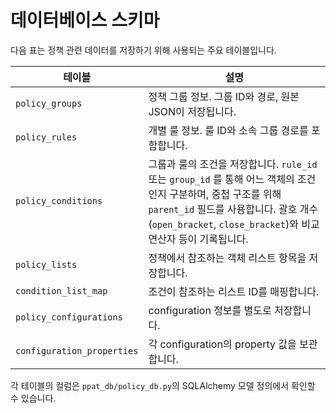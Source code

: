 # 데이터베이스 스키마

다음 표는 정책 관련 데이터를 저장하기 위해 사용되는 주요 테이블입니다.

| 테이블 | 설명 |
| ------ | ---- |
| `policy_groups` | 정책 그룹 정보. 그룹 ID와 경로, 원본 JSON이 저장됩니다. |
| `policy_rules` | 개별 룰 정보. 룰 ID와 소속 그룹 경로를 포함합니다. |
| `policy_conditions` | 그룹과 룰의 조건을 저장합니다. `rule_id` 또는 `group_id` 를 통해 어느 객체의 조건인지 구분하며, 중첩 구조를 위해 `parent_id` 필드를 사용합니다. 괄호 개수(`open_bracket`, `close_bracket`)와 비교 연산자 등이 기록됩니다. |
| `policy_lists` | 정책에서 참조하는 객체 리스트 항목을 저장합니다. |
| `condition_list_map` | 조건이 참조하는 리스트 ID를 매핑합니다. |
| `policy_configurations` | configuration 정보를 별도로 저장합니다. |
| `configuration_properties` | 각 configuration의 property 값을 보관합니다. |

각 테이블의 컬럼은 `ppat_db/policy_db.py`의 SQLAlchemy 모델 정의에서 확인할 수 있습니다.
